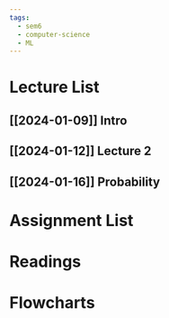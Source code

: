 ```yaml
---
tags:
  - sem6
  - computer-science
  - ML
---
```



Lecture List
==
## [[2024-01-09]] Intro
## [[2024-01-12]] Lecture 2
## [[2024-01-16]] Probability
Assignment List
==

Readings
==

Flowcharts
==
